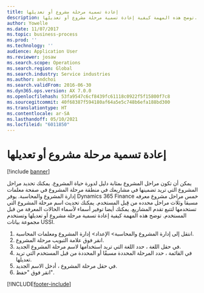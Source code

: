 ```yaml
---
title: إعادة تسمية مرحلة مشروع أو تعديلها
description: توضح هذه المهمة كيفية إعادة تسمية مرحلة مشروع أو تعديلها.
author: Yowelle
ms.date: 11/07/2017
ms.topic: business-process
ms.prod: ''
ms.technology: ''
audience: Application User
ms.reviewer: josaw
ms.search.scope: Operations
ms.search.region: Global
ms.search.industry: Service industries
ms.author: andchoi
ms.search.validFrom: 2016-06-30
ms.dyn365.ops.version: AX 7.0.0
ms.openlocfilehash: 53fa9547c6cf8439fc61118c0922f5f15800f7c8
ms.sourcegitcommit: 40f68387f594180af64a5e5c748b6efa188bd300
ms.translationtype: HT
ms.contentlocale: ar-SA
ms.lasthandoff: 05/10/2021
ms.locfileid: "6011850"
---
```

# <a name="rename-or-modify-a-project-stage"></a>إعادة تسمية مرحلة مشروع أو تعديلها

[!include [banner](../../includes/banner.md)]

يمكن أن تكون مراحل المشروع بمثابة دليل لدورة حياة المشروع. يمكنك تحديد مراحل المشروع التي تريد تضمينها في مشاريعك في منطقة مرحلة المشروع في صفحة معلمات إدارة المشروع والمحاسبة. يوفر Dynamics 365 Finance خمس مراحل مشروع معرفه مسبقا وثلاث مراحل محدده من قِبل المستخدم. يمكنك تحديث اسم مرحلة المشروع التي تستخدمها لتتبع تقدم المشاريع. يمكنك أيضا توفير أسماء لأسماء الحالات المعرفة من قبل المستخدم. توضح هذه المهمة كيفية إعادة تسمية مرحلة مشروع أو تعديلها وتستخدم مجموعة بيانات USSI.

1. انتقل إلى إدارة المشروع والمحاسبة> الإعداد> إدارة المشروع ومعلمات المحاسبة.
2. انقر فوق علامة التبويب مرحلة المشروع.
3. في حقل اللغة ، حدد اللغة التي تريد استخدامها لاسم مرحلة المشروع الجديد.
4. في القائمة ، حدد المرحلة المحددة مسبقًا أو المحددة من قبل المستخدم التي تريد تعديلها. 
5. في حقل مرحلة المشروع ، أدخل الاسم الجديد.
6. انقر فوق "حفظ".


[!INCLUDE[footer-include](../../includes/footer-banner.md)]